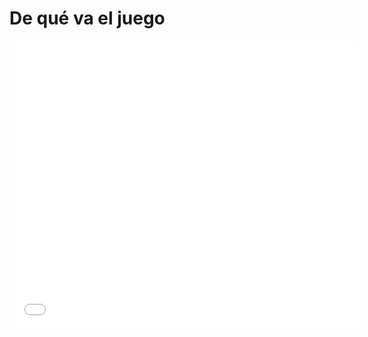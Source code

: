 
# De qué va el juego

<iframe width="560" height="461" src="//www.youtube.com/embed/JGX8VeKZDP0" frameborder="0"></iframe>

